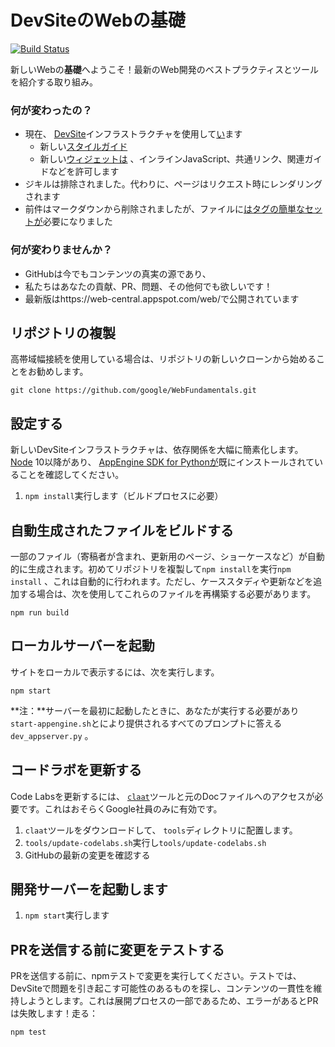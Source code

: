 # DevSiteのWebの基礎

[![Build Status](https://travis-ci.org/google/WebFundamentals.svg?branch=master)](https://travis-ci.org/google/WebFundamentals)

新しいWebの**基礎**へようこそ！最新のWeb開発のベストプラクティスとツールを紹介する取り組み。

### 何が変わったの？

- 現在、 [DevSite](https://developers.google.com/)インフラストラクチャを使用して[い](https://developers.google.com/)ます
    - 新しい[スタイルガイド](https://petele-scratch.appspot.com/web/resources/style-guide) 
    - 新しい[ウィジェットは](https://petele-scratch.appspot.com/web/resources/widgets) 、インラインJavaScript、共通リンク、関連ガイドなどを許可します
- ジキルは排除されました。代わりに、ページはリクエスト時にレンダリングされます
- 前件はマークダウンから削除されましたが、ファイルに[はタグの簡単なセットが](https://petele-scratch.appspot.com/web/resources/writing-an-article#yaml-front-matter)必要になりました

### 何が変わりませんか？

- GitHubは今でもコンテンツの真実の源であり、
- 私たちはあなたの貢献、PR、問題、その他何でも欲しいです！
- 最新版はhttps://web-central.appspot.com/web/で公開されています

## リポジトリの複製

高帯域幅接続を使用している場合は、リポジトリの新しいクローンから始めることをお勧めします。

```
git clone https://github.com/google/WebFundamentals.git
```

## 設定する

新しいDevSiteインフラストラクチャは、依存関係を大幅に簡素化します。 [Node](https://nodejs.org/en/) 10以降があり、 [AppEngine SDK for Pythonが](https://cloud.google.com/appengine/downloads#Google_App_Engine_SDK_for_Python)既にインストールされていることを確認してください。

1. `npm install`実行します（ビルドプロセスに必要）

## 自動生成されたファイルをビルドする

一部のファイル（寄稿者が含まれ、更新用のページ、ショーケースなど）が自動的に生成されます。初めてリポジトリを複製して`npm install`を実行`npm install` 、これは自動的に行われます。ただし、ケーススタディや更新などを追加する場合は、次を使用してこれらのファイルを再構築する必要があります。

```
npm run build
```

## ローカルサーバーを起動

サイトをローカルで表示するには、次を実行します。

```
npm start
```

**注：**サーバーを最初に起動したときに、あなたが実行する必要があり`start-appengine.sh`とにより提供されるすべてのプロンプトに答える`dev_appserver.py` 。

## コードラボを更新する

Code Labsを更新するには、 [`claat`](https://github.com/googlecodelabs/tools/tree/master/claat)ツールと元のDocファイルへのアクセスが必要です。これはおそらくGoogle社員のみに有効です。

1. `claat`ツールをダウンロードして、 `tools`ディレクトリに配置します。
2. `tools/update-codelabs.sh`実行し`tools/update-codelabs.sh`
3. GitHubの最新の変更を確認する

## 開発サーバーを起動します

1. `npm start`実行します

## PRを送信する前に変更をテストする

PRを送信する前に、npmテストで変更を実行してください。テストでは、DevSiteで問題を引き起こす可能性のあるものを探し、コンテンツの一貫性を維持しようとします。これは展開プロセスの一部であるため、エラーがあるとPRは失敗します！走る：

```
npm test
```
